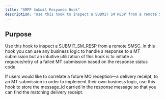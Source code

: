 ```yaml
---
title: "SMPP Submit Response Hook"
description: "Use this hook to inspect a SUBMIT SM RESP from a remote SMSC In this hook you can use any business logic to handle a response to a MT submission but an intuitive utilization of this hook is to initiate a requeue retry of a failed MT submission based on..."
---
```



## <a name="SMPPSubmitResponseHook.purpose"></a> Purpose

Use this hook to inspect a SUBMIT_SM_RESP from a remote SMSC. In this hook you can use any business logic to handle a response to a MT submission but an intuitive utilization of this hook is to initiate a requeue/retry of a failed MT submission based on the response status code.

If users would like to correlate a future MO reception—a delivery receipt, to an MT submission in order to implement their own business logic, use this hook to store the message_id carried in the response message so that you can find the matching delivery receipt.